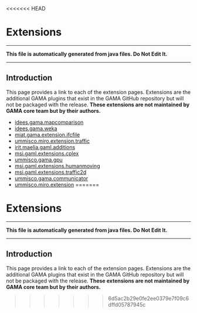 <<<<<<< HEAD
# Extensions
----
**This file is automatically generated from java files. Do Not Edit It.**

----

## Introduction
This page provides a link to each of the extension pages. Extensions are the additional GAMA plugins that exist in the GAMA GitHub repository but will not be packaged with the release. **These extensions are not maintained by GAMA core team but by their authors.**
* [idees.gama.mapcomparison](PluginDocumentation/Extension_idees.gama.mapcomparison)
* [idees.gama.weka](PluginDocumentation/Extension_idees.gama.weka)
* [miat.gama.extension.ifcfile](PluginDocumentation/Extension_miat.gama.extension.ifcfile)
* [ummisco.miro.extension.traffic](PluginDocumentation/Extension_ummisco.miro.extension.traffic)
* [irit.maelia.gaml.additions](PluginDocumentation/Extension_irit.maelia.gaml.additions)
* [msi.gaml.extensions.cplex](PluginDocumentation/Extension_msi.gaml.extensions.cplex)
* [ummisco.gama.gpu](PluginDocumentation/Extension_ummisco.gama.gpu)
* [msi.gaml.extensions.humanmoving](PluginDocumentation/Extension_msi.gaml.extensions.humanmoving)
* [msi.gaml.extensions.traffic2d](PluginDocumentation/Extension_msi.gaml.extensions.traffic2d)
* [ummisco.gama.communicator](PluginDocumentation/Extension_ummisco.gama.communicator)
* [ummisco.miro.extension](PluginDocumentation/Extension_ummisco.miro.extension)
=======
# Extensions
----
**This file is automatically generated from java files. Do Not Edit It.**

----

## Introduction
This page provides a link to each of the extension pages. Extensions are the additional GAMA plugins that exist in the GAMA GitHub repository but will not be packaged with the release. **These extensions are not maintained by GAMA core team but by their authors.**
>>>>>>> 6d5ac2b29e0fe2ee0379e7f09c6dffd05787945c
